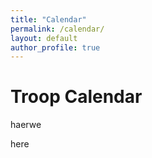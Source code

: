 ```yaml
---
title: "Calendar"
permalink: /calendar/
layout: default
author_profile: true
---
```


# Troop Calendar

haerwe

here